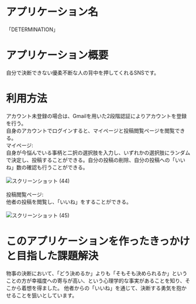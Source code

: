 # アプリケーション名
「DETERMINATION」

# アプリケーション概要
自分で決断できない優柔不断な人の背中を押してくれるSNSです。

# 利用方法
アカウント未登録の場合は、Gmailを用いた2段階認証によりアカウントを登録を行う。<br>
自身のアカウントでログインすると、マイページと投稿閲覧ページを閲覧できる。<br>
マイページ:<br>
自身が今悩んでいる事柄と二択の選択肢を入力し、いずれかの選択肢にランダムで決定し、投稿することができる。自分の投稿の削除、自分の投稿への「いいね」数の確認も行うことができる。<br>
<br>
![スクリーンショット (44)](https://user-images.githubusercontent.com/89728838/163028146-9a00b430-97bd-4869-9751-d5382379e115.png)<br>
<br>
投稿閲覧ページ:<br>
他者の投稿を閲覧し、「いいね」をすることができる。<br>
<br>
![スクリーンショット (45)](https://user-images.githubusercontent.com/89728838/163028362-0d3906a9-08be-4fd6-af1c-b98e946dffc0.png)<br>

# このアプリケーションを作ったきっかけと目指した課題解決
物事の決断において、「どう決めるか」よりも「そもそも決められるか」ということの方が幸福度への寄与が高い、という心理学的な事実があることを知り、そこから着想を得ました。
他者からの「いいね」を通じて、決断する勇気を抱かせることを狙いとしています。
